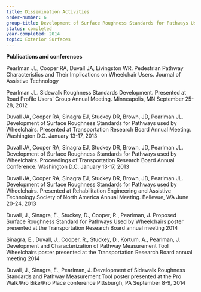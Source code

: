 ```yaml
---
title: Dissemination Activities
order-number: 6
group-title: Development of Surface Roughness Standards for Pathways Used by Wheelchair Users
status: completed
year-completed: 2014
topic: Exterior Surfaces
---
```


**Publications and conferences**

Pearlman JL, Cooper RA, Duvall JA, Livingston WR. Pedestrian Pathway Characteristics and Their Implications on Wheelchair Users. Journal of Assistive Technology

Pearlman JL. Sidewalk Roughness Standards Development. Presented at Road Profile Users' Group Annual Meeting. Minneapolis, MN September 25-28, 2012

Duvall JA, Cooper RA, Sinagra EJ, Stuckey DR, Brown, JD, Pearlman JL. Development of Surface Roughness Standards for Pathways used by Wheelchairs. Presented at Transportation Research Board Annual Meeting. Washington D.C. January 13-17, 2013

Duvall JA, Cooper RA, Sinagra EJ, Stuckey DR, Brown, JD, Pearlman JL. Development of Surface Roughness Standards for Pathways used by Wheelchairs. Proceedings of Transportation Research Board Annual Conference. Washington D.C. January 13-17, 2013

Duvall JA, Cooper RA, Sinagra EJ, Stuckey DR, Brown, JD, Pearlman JL. Development of Surface Roughness Standards for Pathways used by Wheelchairs. Presented at Rehabilitation Engineering and Assistive Technology Society of North America Annual Meeting. Bellevue, WA June 20-24, 2013

Duvall, J., Sinagra, E., Stuckey, D., Cooper, R., Pearlman, J. Proposed Surface Roughness Standard for Pathways Used by Wheelchairs poster presented at the Transportation Research Board annual meeting 2014

Sinagra, E., Duvall, J., Cooper, R., Stuckey, D., Kortum, A., Pearlman, J. Development and Characterization of Pathway Measurement Tool Wheelchairs poster presented at the Transportation Research Board annual meeting 2014

Duvall, J., Sinagra, E., Pearlman, J. Development of Sidewalk Roughness Standards and Pathway Measurement Tool poster presented at the Pro Walk/Pro Bike/Pro Place conference Pittsburgh, PA September 8-9, 2014
